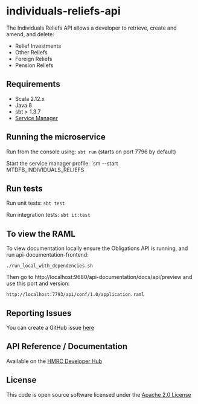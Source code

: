 individuals-reliefs-api
========================

The Individuals Reliefs API allows a developer to retrieve, create and amend, and delete:
- Relief Investments
- Other Reliefs
- Foreign Reliefs
- Pension Reliefs

## Requirements
- Scala 2.12.x
- Java 8
- sbt > 1.3.7
- [Service Manager](https://github.com/hmrc/service-manager)

## Running the microservice
Run from the console using: `sbt run` (starts on port 7796 by default)

Start the service manager profile: `sm --start MTDFB_INDIVIDUALS_RELIEFS

## Run tests
Run unit tests: `sbt test`

Run integration tests: `sbt it:test`

## To view the RAML
To view documentation locally ensure the Obligations API is running, and run api-documentation-frontend:

```
./run_local_with_dependencies.sh
```

Then go to http://localhost:9680/api-documentation/docs/api/preview and use this port and version:

```
http://localhost:7793/api/conf/1.0/application.raml
```

## Reporting Issues

You can create a GitHub issue [here](https://github.com/hmrc/individuals-reliefs-api/issues)

## API Reference / Documentation 

Available on the [HMRC Developer Hub](https://developer.staging.tax.service.gov.uk/api-documentation/docs/api/service/individuals-reliefs-api/1.0)

## License

This code is open source software licensed under the [Apache 2.0 License]("http://www.apache.org/licenses/LICENSE-2.0.html")
